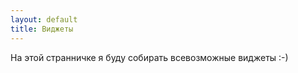 ```yaml
---
layout: default
title: Виджеты
---
```

На этой странничке я буду собирать всевозможные виджеты :-)

<script type="text/javascript" src="http://api.gdgt.com/js/widget/gadgetlist.js"></script> 

<script> 
  gdgt.gadgetListWidget({ 
    user: 'stillru', 
    width: 300, 
    height: 265, 
    showCount: true 
  }); 
</script>